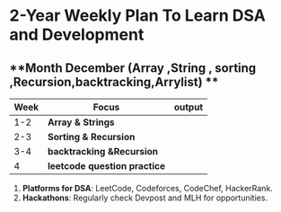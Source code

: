 # **2-Year Weekly Plan To Learn DSA and Development**

## **Month December (Array ,String , sorting ,Recursion,backtracking,Arrylist) **

| **Week** | **Focus**                      | **output** |
| -------- | ------------------------------ | ---------- |
| 1-2      | **Array & Strings**            |            |
| 2-3      | **Sorting & Recursion**        |            |
| 3-4      | **backtracking &Recursion**    |            |
| 4        | **leetcode question practice** |            |


  1. **Platforms for DSA**: LeetCode, Codeforces, CodeChef, HackerRank.
  2. **Hackathons**: Regularly check Devpost and MLH for opportunities.